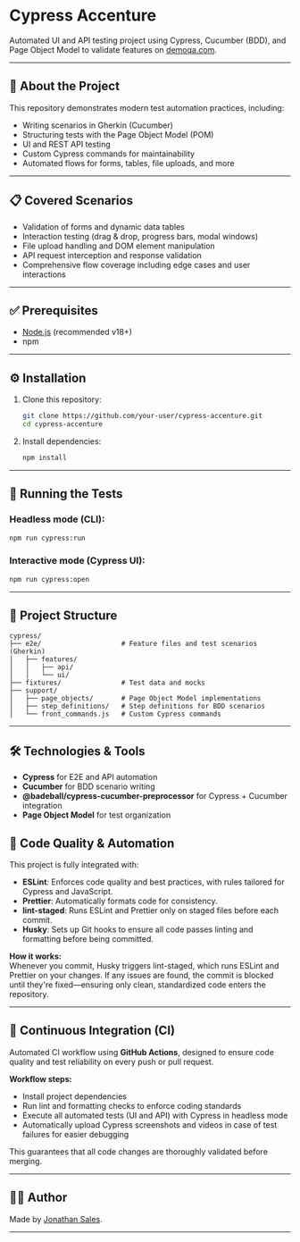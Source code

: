 # Cypress Accenture

Automated UI and API testing project using Cypress, Cucumber (BDD), and Page Object Model to validate features on [demoqa.com](https://demoqa.com/).

---

## 🧠 About the Project

This repository demonstrates modern test automation practices, including:

- Writing scenarios in Gherkin (Cucumber)
- Structuring tests with the Page Object Model (POM)
- UI and REST API testing
- Custom Cypress commands for maintainability
- Automated flows for forms, tables, file uploads, and more

---

## 📋 Covered Scenarios

- Validation of forms and dynamic data tables
- Interaction testing (drag & drop, progress bars, modal windows)
- File upload handling and DOM element manipulation
- API request interception and response validation
- Comprehensive flow coverage including edge cases and user interactions

---

## ✅ Prerequisites

- [Node.js](https://nodejs.org/) (recommended v18+)
- npm

---

## ⚙️ Installation

1. Clone this repository:

   ```bash
   git clone https://github.com/your-user/cypress-accenture.git
   cd cypress-accenture
   ```

2. Install dependencies:
   ```bash
   npm install
   ```

---

## 🧪 Running the Tests

### Headless mode (CLI):

```bash
npm run cypress:run
```

### Interactive mode (Cypress UI):

```bash
npm run cypress:open
```

---

## 📁 Project Structure

```
cypress/
├── e2e/                    # Feature files and test scenarios (Gherkin)
│   ├── features/
│   │   ├── api/
│   │   └── ui/
├── fixtures/               # Test data and mocks
├── support/
│   ├── page_objects/       # Page Object Model implementations
│   ├── step_definitions/   # Step definitions for BDD scenarios
│   └── front_commands.js   # Custom Cypress commands
```

---

## 🛠️ Technologies & Tools

- **Cypress** for E2E and API automation
- **Cucumber** for BDD scenario writing
- **@badeball/cypress-cucumber-preprocessor** for Cypress + Cucumber integration
- **Page Object Model** for test organization

## 🧹 Code Quality & Automation

This project is fully integrated with:

- **ESLint**: Enforces code quality and best practices, with rules tailored for Cypress and JavaScript.
- **Prettier**: Automatically formats code for consistency.
- **lint-staged**: Runs ESLint and Prettier only on staged files before each commit.
- **Husky**: Sets up Git hooks to ensure all code passes linting and formatting before being committed.

**How it works:**  
Whenever you commit, Husky triggers lint-staged, which runs ESLint and Prettier on your changes. If any issues are found, the commit is blocked until they're fixed—ensuring only clean, standardized code enters the repository.

---

## 🚦 Continuous Integration (CI)

Automated CI workflow using **GitHub Actions**, designed to ensure code quality and test reliability on every push or pull request.

**Workflow steps:**
- Install project dependencies
- Run lint and formatting checks to enforce coding standards
- Execute all automated tests (UI and API) with Cypress in headless mode
- Automatically upload Cypress screenshots and videos in case of test failures for easier debugging

This guarantees that all code changes are thoroughly validated before merging.

---

## 🙋‍♂️ Author

Made by [Jonathan Sales](https://www.linkedin.com/in/jonathan-sales-44580b1b3/).

---
